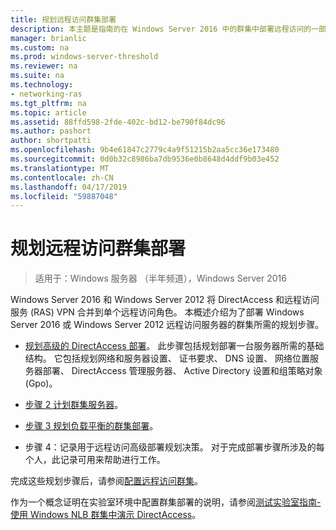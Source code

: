 ```yaml
---
title: 规划远程访问群集部署
description: 本主题是指南的在 Windows Server 2016 中的群集中部署远程访问的一部分。
manager: brianlic
ms.custom: na
ms.prod: windows-server-threshold
ms.reviewer: na
ms.suite: na
ms.technology:
- networking-ras
ms.tgt_pltfrm: na
ms.topic: article
ms.assetid: 88ffd598-2fde-402c-bd12-be790f84dc96
ms.author: pashort
author: shortpatti
ms.openlocfilehash: 9b4e61847c2779c4a9f51215b2aa5cc36e173480
ms.sourcegitcommit: 0d0b32c8986ba7db9536e0b8648d4ddf9b03e452
ms.translationtype: MT
ms.contentlocale: zh-CN
ms.lasthandoff: 04/17/2019
ms.locfileid: "59887048"
---
```

# <a name="plan-a-remote-access-cluster-deployment"></a>规划远程访问群集部署

>适用于：Windows 服务器 （半年频道），Windows Server 2016

 Windows Server 2016 和 Windows Server 2012 将 DirectAccess 和远程访问服务 (RAS) VPN 合并到单个远程访问角色。 本概述介绍为了部署 Windows Server 2016 或 Windows Server 2012 远程访问服务器的群集所需的规划步骤。
  
-   [规划高级的 DirectAccess 部署](../../../directaccess/single-server-advanced/Plan-an-Advanced-DirectAccess-Deployment.md)。 此步骤包括规划部署一台服务器所需的基础结构。 它包括规划网络和服务器设置、 证书要求、 DNS 设置、 网络位置服务器部署、 DirectAccess 管理服务器、 Active Directory 设置和组策略对象 (Gpo)。  
  
-   [步骤 2 计划群集服务器](Step-2-Plan-Cluster-Servers.md)。  
  
-   [步骤 3 规划负载平衡的群集部署](Step-3-Plan-a-Load-Balanced-Cluster-Deployment.md)。  
  
-   步骤 4：记录用于远程访问高级部署规划决策。 对于完成部署步骤所涉及的每个人，此记录可用来帮助进行工作。  
  
完成这些规划步骤后，请参阅[配置远程访问群集](../configure/Configure-a-Remote-Access-Cluster.md)。 

作为一个概念证明在实验室环境中配置群集部署的说明，请参阅[测试实验室指南-使用 Windows NLB 群集中演示 DirectAccess](../../../directaccess/tlg-cluster-nlb/Test-Lab-Guide-Demonstrate-DirectAccess-in-a-Cluster-with-Windows-NLB.md)。  
  


